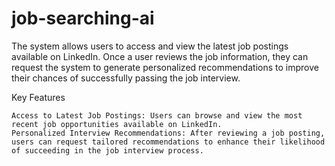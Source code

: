 # job-searching-ai
The system allows users to access and view the latest job postings available on LinkedIn. Once a user reviews the job information, they can request the system to generate personalized recommendations to improve their chances of successfully passing the job interview.

Key Features

    Access to Latest Job Postings: Users can browse and view the most recent job opportunities available on LinkedIn.
    Personalized Interview Recommendations: After reviewing a job posting, users can request tailored recommendations to enhance their likelihood of succeeding in the job interview process.
